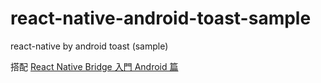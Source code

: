 # react-native-android-toast-sample
react-native by android toast (sample)

搭配 [React Native Bridge 入門 Android 篇](https://iamcxa.gitbooks.io/react-native-android-native-bridge/)

